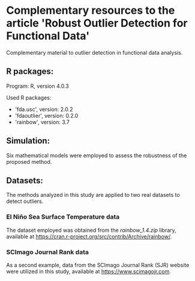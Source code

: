 <h1>Complementary resources to the article 'Robust Outlier Detection for Functional Data'</h1>

Complementary material to outlier detection in functional data analysis. 

<h2>R packages:</h2>

Program: R, version 4.0.3

Used R packages:
<UL>
<LI> 'fda.usc', version: 2.0.2
<LI> 'fdaoutlier', version: 0.2.0
<LI> 'rainbow', version: 3.7
</UL>

<h2>Simulation:</h2>

Six mathematical models were employed to assess the robustness of the proposed method.
  
<h2>Datasets:</h2>

The methods analyzed in this study are applied to two real datasets to detect outliers.
 
 <h3>El Niño Sea Surface Temperature data</h3>

The dataset employed was obtained from the <em>rainbow\_1.4.zip</em> library, available at https://cran.r-project.org/src/contrib/Archive/rainbow/.

  <h3>SCImago Journal Rank data</h3>

As a second example, data from the SCImago Journal Rank (SJR) website were utilized in this study, available at https://www.scimagojr.com. 
